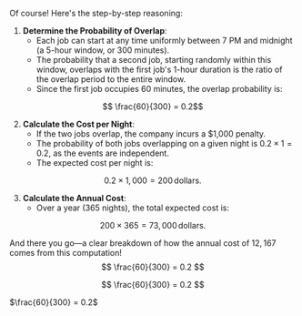 
Of course! Here's the step-by-step reasoning:

1. **Determine the Probability of Overlap**:
   - Each job can start at any time uniformly between 7 PM and midnight (a 5-hour window, or 300 minutes). 
   - The probability that a second job, starting randomly within this window, overlaps with the first job's 1-hour duration is the ratio of the overlap period to the entire window.
   - Since the first job occupies 60 minutes, the overlap probability is:
```math
     \frac{60}{300} = 0.2
```

2. **Calculate the Cost per Night**:
   - If the two jobs overlap, the company incurs a $1,000 penalty.
   - The probability of both jobs overlapping on a given night is $0.2 \times 1 = 0.2$, as the events are independent.
   - The expected cost per night is:
```math
     0.2 \times 1,000 = 200 \, \text{dollars.}
```

3. **Calculate the Annual Cost**:
   - Over a year (365 nights), the total expected cost is:
```math
     200 \times 365 = 73,000 \, \text{dollars.}
```

And there you go—a clear breakdown of how the annual cost of $12,167$ comes from this computation!
$$
     \frac{60}{300} = 0.2
$$


$$
\frac{60}{300} = 0.2
$$


$\frac{60}{300} = 0.2$
